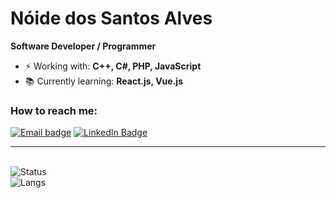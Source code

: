 # Nóide dos Santos Alves

**Software Developer / Programmer**

- ⚡ Working with: **C++, C#, PHP, JavaScript**
- 📚 Currently learning: **React.js, Vue.js**

### How to reach me:

[![Email badge](https://img.shields.io/badge/email-red?style=for-the-badge&logo=gmail&logoColor=white)](mailto:noidesantos@gmail.com?subject=Hi)
[![LinkedIn Badge](https://img.shields.io/badge/linkedin-blue?logo=linkedin&style=for-the-badge&logoColor=white)](https://linkedin.com/in/n%C3%B3ide-alves-6098561a5)

---

<br>

<img src="https://github-readme-stats.vercel.app/api?username=noidealves&show_icons=tru&theme=dracula" alt="Status" />

<br>

<img src="https://github-readme-stats.vercel.app/api/top-langs/?username=noidealves&layout=compact&show_icons=true&theme=dracula" alt="Langs" />
